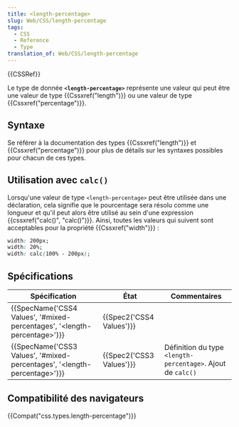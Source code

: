 ```yaml
---
title: <length-percentage>
slug: Web/CSS/length-percentage
tags:
  - CSS
  - Reference
  - Type
translation_of: Web/CSS/length-percentage
---
```

{{CSSRef}}

Le type de donnée **`<length-percentage>`** représente une valeur qui peut être une valeur de type {{Cssxref("length")}} ou une valeur de type {{Cssxref("percentage")}}.

## Syntaxe

Se référer à la documentation des types {{Cssxref("length")}} et {{Cssxref("percentage")}} pour plus de détails sur les syntaxes possibles pour chacun de ces types.

## Utilisation avec `calc()`

Lorsqu'une valeur de type `<length-percentage>` peut être utilisée dans une déclaration, cela signifie que le pourcentage sera résolu comme une longueur et qu'il peut alors être utilisé au sein d'une expression {{cssxref("calc()", "calc()")}}. Ainsi, toutes les valeurs qui suivent sont acceptables pour la propriété {{Cssxref("width")}} :

```css example-good
width: 200px;
width: 20%;
width: calc(100% - 200px);
```

## Spécifications

| Spécification                                                                                            | État                             | Commentaires                                                |
| -------------------------------------------------------------------------------------------------------- | -------------------------------- | ----------------------------------------------------------- |
| {{SpecName('CSS4 Values', '#mixed-percentages', '&lt;length-percentage&gt;')}} | {{Spec2('CSS4 Values')}} |                                                             |
| {{SpecName('CSS3 Values', '#mixed-percentages', '&lt;length-percentage&gt;')}} | {{Spec2('CSS3 Values')}} | Définition du type `<length-percentage>`. Ajout de `calc()` |

## Compatibilité des navigateurs

{{Compat("css.types.length-percentage")}}
